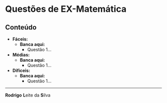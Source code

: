 # Questões de EX-Matemática

## Conteúdo

 - **Fáceis:**
   - **Banca aqui:**
     - Questão 1...
 - **Médias:**
   - **Banca aqui:**
     - Questão 1...
 - **Dificeis:**
   - **Banca aqui:**
     - Questão 1...

---

**Rodrigo** **L**eite da **S**ilva
